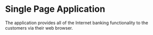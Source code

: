 # Single Page Application

The application provides all of the Internet banking
functionality to the customers via their web browser.


